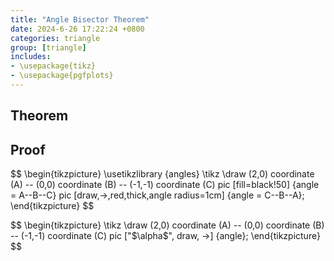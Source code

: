 ```yaml
---
title: "Angle Bisector Theorem"
date: 2024-6-26 17:22:24 +0800
categories: triangle
group: [triangle]
includes: 
- \usepackage{tikz}
- \usepackage{pgfplots}
---
```


## Theorem

## Proof 

<div style="text-align: center;">
    <script type="text/tikz">
        \begin{tikzpicture}
        \draw[->] (-3,0) -- (-2,0) arc[radius=0.5cm,start angle=-180,end angle=0] (-1,0) -- (1,0) arc[radius=0.5cm,start angle=180,end angle=0] (2,0) -- (3,0);
        \filldraw (-1.5,0) circle[radius=1mm];
        \filldraw (1.5,0) circle[radius=1mm];
        \end{tikzpicture}
    </script>
</div>


<p>
<script src="https://i.upmath.me/latex.js"></script>
$$
\begin{tikzpicture}
\usetikzlibrary {angles}
\tikz \draw (2,0) coordinate (A) -- (0,0) coordinate (B) -- (-1,-1) coordinate (C)
           pic [fill=black!50]                      {angle = A--B--C}
           pic [draw,->,red,thick,angle radius=1cm] {angle = C--B--A};
\end{tikzpicture}
$$
</p>


<p>
<script src="https://i.upmath.me/latex.js"></script>
$$
\begin{tikzpicture}
\tikz \draw (2,0) coordinate (A) -- (0,0) coordinate (B) -- (-1,-1) coordinate (C)
pic ["$\alpha$", draw, ->] {angle};
\end{tikzpicture}
$$
</p>